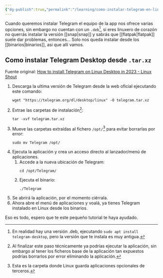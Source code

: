 ```yaml
---
{"dg-publish":true,"permalink":"/learning/como-instalar-telegram-en-linux/","created":"2024-03-02T22:09","updated":"2024-03-02T22:43"}
---
```


Cuando queremos instalar Telegram el equipo de la app nos ofrece varias opciones, sin embargo no cuentan con un `.deb`[^3], si eres linuxero de corazón no querrás instalar la versión [[snap\|snap]] y sabrás que [[flatpak\|flatpak]] suele dar problemas, entonces... Solo nos queda instalar desde los [[binarios\|binarios]], asi que allí vamos.

## Como instalar Telegram Desktop desde `.tar.xz`
Fuente original: [How to install Telegram on Linux Desktop in 2023 - Linux Shout](https://linux.how2shout.com/how-to-install-telegram-on-linux-desktop-in-2023/#Option_2_Use_the_official_Telegram_Desktop_PPA_for_Ubuntu_and_derivatives)
1. Descarga la ultima versión de Telegram desde la web oficial ejecutando este comando:
   ```shell
   wget "https://telegram.org/dl/desktop/linux" -O telegram.tar.xz
   ```
2. Extrae las carpetas de instalación[^1]:
   ```shell
   tar -xvf telegram.tar.xz
   ```
3. Mueve las carpetas extraídas al fichero `/opt/`[^2] para evitar borrarlas por error:
   ```shell
   sudo mv Telegram /opt/
   ```
4. Ejecuta la aplicación y crea un acceso directo al lanzador/menú de aplicaciones.
   1. Accede a la nueva ubicación de Telegram:
         ```shell
         cd /opt/Telegram/
         ```
   2. Ejecuta el binario:
         ```shell
         ./Telegram
         ```
5. Se abrirá la aplicación, por el momento ciérrala.
6. Ahora abre el menú de aplicaciones y voalá, ya tienes Telegram instalado en Linux desde los binarios.

Eso es todo, espero que te este pequeño tutorial te haya ayudado.

[^1]: Al finalizar este paso técnicamente ya podrías ejecutar la aplicación, sin embargo al tener los ficheros base de la aplicación tan expuestos podrías borrarlos por error eliminando la aplicación.
[^2]: Esta es la carpeta donde Linux guarda aplicaciones opcionales de terceros.
[^3]: En realidad hay una versión .deb, ejecutando `sudo apt install telegram-desktop`, pero la versión que te instala es muy antigua.